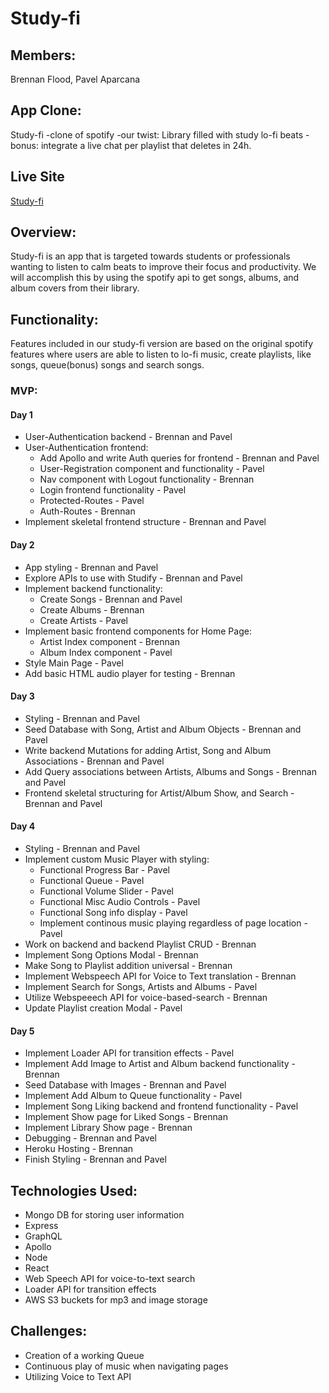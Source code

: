 # Study-fi

## Members:

Brennan Flood, Pavel Aparcana


## App Clone:
Study-fi
-clone of spotify
-our twist: Library filled with study lo-fi beats
-bonus: integrate a live chat per playlist that deletes in 24h.


## Live Site
 [Study-fi](https://dashboard.heroku.com/apps/study-fi)


## Overview:
Study-fi is an app that is targeted towards students or professionals wanting to listen to calm beats to improve their focus and productivity. We will accomplish this by using the spotify api to get songs, albums, and album covers from their library.


## Functionality:
Features included in our study-fi version are based on the original spotify features where users are able to listen to lo-fi music, create playlists, like songs, queue(bonus) songs and search songs.


### MVP:

#### Day 1
- User-Authentication backend - Brennan and Pavel
- User-Authentication frontend:
  - Add Apollo and write Auth queries for frontend - Brennan and Pavel
  - User-Registration component and functionality - Pavel
  - Nav component with Logout functionality - Brennan
  - Login frontend functionality - Pavel
  - Protected-Routes - Pavel
  - Auth-Routes - Brennan
- Implement skeletal frontend structure - Brennan and Pavel

#### Day 2 
- App styling - Brennan and Pavel
- Explore APIs to use with Studify - Brennan and Pavel
- Implement backend functionality: 
  - Create Songs - Brennan and Pavel
  - Create Albums - Brennan
  - Create Artists - Pavel
- Implement basic frontend components for Home Page: 
  - Artist Index component - Brennan
  - Album Index component - Pavel
- Style Main Page - Pavel
- Add basic HTML audio player for testing - Brennan

#### Day 3
- Styling - Brennan and Pavel
- Seed Database with Song, Artist and Album Objects - Brennan and Pavel
- Write backend Mutations for adding Artist, Song and Album Associations - Brennan and Pavel
- Add Query associations between Artists, Albums and Songs - Brennan and Pavel
- Frontend skeletal structuring for Artist/Album Show, and Search - Brennan and Pavel


#### Day 4
- Styling - Brennan and Pavel
- Implement custom Music Player with styling: 
  - Functional Progress Bar - Pavel
  - Functional Queue - Pavel
  - Functional Volume Slider - Pavel
  - Functional Misc Audio Controls - Pavel
  - Functional Song info display - Pavel
  - Implement continous music playing regardless of page location - Pavel
- Work on backend and backend Playlist CRUD - Brennan
- Implement Song Options Modal - Brennan
- Make Song to Playlist addition universal - Brennan
- Implement Webspeech API for Voice to Text translation - Brennan
- Implement Search for Songs, Artists and Albums - Pavel
- Utilize Webspeeech API for voice-based-search - Brennan
- Update Playlist creation Modal - Pavel

 #### Day 5
- Implement Loader API for transition effects - Pavel
- Implement Add Image to Artist and Album backend functionality - Brennan
- Seed Database with Images - Brennan and Pavel
- Implement Add Album to Queue functionality - Pavel
- Implement Song Liking backend and frontend functionality - Pavel
- Implement Show page for Liked Songs - Brennan
- Implement Library Show page - Brennan
- Debugging - Brennan and Pavel
- Heroku Hosting - Brennan
- Finish Styling - Brennan and Pavel
 

## Technologies Used:
- Mongo DB for storing user information
- Express
- GraphQL
- Apollo
- Node
- React
- Web Speech API for voice-to-text search
- Loader API for transition effects
- AWS S3 buckets for mp3 and image storage


## Challenges:
- Creation of a working Queue
- Continuous play of music when navigating pages
- Utilizing Voice to Text API 
